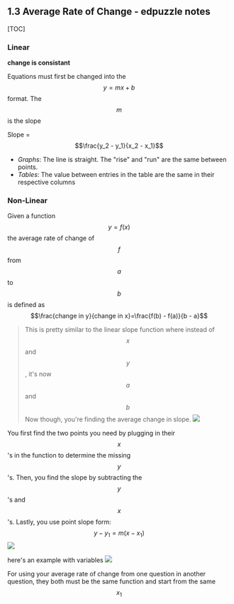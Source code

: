## 1.3 Average Rate of Change - edpuzzle notes

[TOC]

### Linear
**change is consistant**

Equations must first be changed into the $$y = mx + b$$ format. The $$m$$ is the slope

Slope = $$\frac{y_2 - y_1}{x_2 - x_1}$$

- *Graphs*: The line is straight. The "rise" and "run" are the same between points.
- *Tables*: The value between entries in the table are the same in their respective columns

### Non-Linear
Given a function $$y = f(x)$$ the average rate of change of $$f$$ from $$a$$ to $$b$$ is defined as
$$\frac{change in  y}{change in x}=\frac{f(b) - f(a)}{b - a}$$

> This is pretty similar to the linear slope function where instead of $$x$$ and $$y$$, it's now $$a$$ and $$b$$ Now though, you're finding the average change in slope. ![](https://imgur.com/QqFgsoJ.png)

You first find the two points you need by plugging in their $$x$$'s in the function to determine the missing $$y$$'s. Then, you find the slope by subtracting the $$y$$'s and $$x$$'s. Lastly, you use point slope form: $$y - y_1 = m(x - x_1)$$
![](https://imgur.com/HsvlmZ4.png)

here's an example with variables
![](https://imgur.com/hrNpIvj.png)

For using your average rate of change from one question in another question, they both must be the same function and start from the same $$x_1$$
